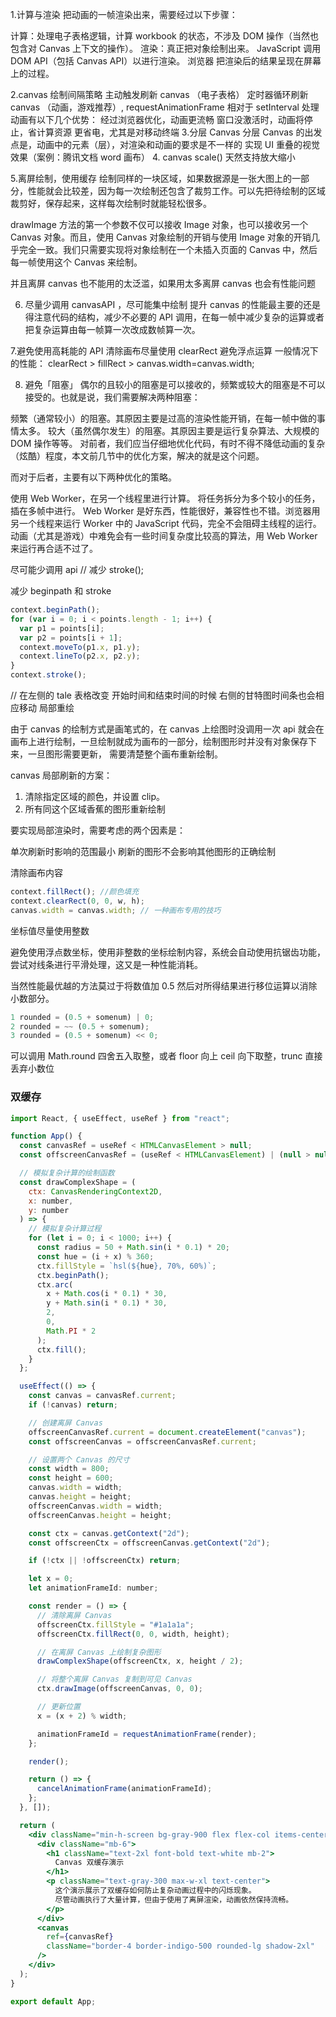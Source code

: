 1.计算与渲染
把动画的一帧渲染出来，需要经过以下步骤：

计算：处理电子表格逻辑，计算 workbook 的状态，不涉及 DOM 操作（当然也包含对 Canvas 上下文的操作）。
渲染：真正把对象绘制出来。
JavaScript 调用 DOM API（包括 Canvas API）以进行渲染。
浏览器 把渲染后的结果呈现在屏幕上的过程。

2.canvas 绘制间隔策略
主动触发刷新 canvas （电子表格）
定时器循环刷新 canvas （动画，游戏推荐）, requestAnimationFrame 相对于 setInterval 处理动画有以下几个优势：
经过浏览器优化，动画更流畅
窗口没激活时，动画将停止，省计算资源
更省电，尤其是对移动终端 3.分层 Canvas
分层 Canvas 的出发点是，动画中的元素（层），对渲染和动画的要求是不一样的
实现 UI 重叠的视觉效果（案例：腾讯文档 word 画布） 4. canvas scale() 天然支持放大缩小

5.离屏绘制，使用缓存
绘制同样的一块区域，如果数据源是一张大图上的一部分，性能就会比较差，因为每一次绘制还包含了裁剪工作。可以先把待绘制的区域裁剪好，保存起来，这样每次绘制时就能轻松很多。

drawImage 方法的第一个参数不仅可以接收 Image 对象，也可以接收另一个 Canvas 对象。而且，使用 Canvas 对象绘制的开销与使用 Image 对象的开销几乎完全一致。我们只需要实现将对象绘制在一个未插入页面的 Canvas 中，然后每一帧使用这个 Canvas 来绘制。

并且离屏 canvas 也不能用的太泛滥，如果用太多离屏 canvas 也会有性能问题

6. 尽量少调用 canvasAPI ，尽可能集中绘制
   提升 canvas 的性能最主要的还是得注意代码的结构，减少不必要的 API 调用，在每一帧中减少复杂的运算或者把复杂运算由每一帧算一次改成数帧算一次。

7.避免使用高耗能的 API
清除画布尽量使用 clearRect
避免浮点运算
一般情况下的性能： clearRect > fillRect > canvas.width=canvas.width;

8. 避免「阻塞」
   偶尔的且较小的阻塞是可以接收的，频繁或较大的阻塞是不可以接受的。也就是说，我们需要解决两种阻塞：

频繁（通常较小）的阻塞。其原因主要是过高的渲染性能开销，在每一帧中做的事情太多。
较大（虽然偶尔发生）的阻塞。其原因主要是运行复杂算法、大规模的 DOM 操作等等。
对前者，我们应当仔细地优化代码，有时不得不降低动画的复杂（炫酷）程度，本文前几节中的优化方案，解决的就是这个问题。

而对于后者，主要有以下两种优化的策略。

使用 Web Worker，在另一个线程里进行计算。
将任务拆分为多个较小的任务，插在多帧中进行。
Web Worker 是好东西，性能很好，兼容性也不错。浏览器用另一个线程来运行 Worker 中的 JavaScript 代码，完全不会阻碍主线程的运行。动画（尤其是游戏）中难免会有一些时间复杂度比较高的算法，用 Web Worker 来运行再合适不过了。

尽可能少调用 api
// 减少 stroke();

减少 beginpath 和 stroke

```javascript
context.beginPath();
for (var i = 0; i < points.length - 1; i++) {
  var p1 = points[i];
  var p2 = points[i + 1];
  context.moveTo(p1.x, p1.y);
  context.lineTo(p2.x, p2.y);
}
context.stroke();
```

// 在左侧的 tale 表格改变 开始时间和结束时间的时候 右侧的甘特图时间条也会相应移动
局部重绘

由于 canvas 的绘制方式是画笔式的，在 canvas 上绘图时没调用一次 api 就会在画布上进行绘制，一旦绘制就成为画布的一部分，绘制图形时并没有对象保存下来，一旦图形需要更新， 需要清楚整个画布重新绘制。

canvas 局部刷新的方案：

1. 清除指定区域的颜色，并设置 clip。
1. 所有同这个区域香蕉的图形重新绘制

要实现局部渲染时，需要考虑的两个因素是：

单次刷新时影响的范围最小
刷新的图形不会影响其他图形的正确绘制

清除画布内容

```javascript
context.fillRect(); //颜色填充
context.clearRect(0, 0, w, h);
canvas.width = canvas.width; // 一种画布专用的技巧
```

坐标值尽量使用整数

避免使用浮点数坐标，使用非整数的坐标绘制内容，系统会自动使用抗锯齿功能，尝试对线条进行平滑处理，这又是一种性能消耗。

当然性能最优越的方法莫过于将数值加 0.5 然后对所得结果进行移位运算以消除小数部分。

```javascript
1 rounded = (0.5 + somenum) | 0;
2 rounded = ~~ (0.5 + somenum);
3 rounded = (0.5 + somenum) << 0;
```

可以调用 Math.round 四舍五入取整，或者 floor 向上 ceil 向下取整，trunc 直接丢弃小数位

### 双缓存

```jsx
import React, { useEffect, useRef } from "react";

function App() {
  const canvasRef = useRef < HTMLCanvasElement > null;
  const offscreenCanvasRef = (useRef < HTMLCanvasElement) | (null > null);

  // 模拟复杂计算的绘制函数
  const drawComplexShape = (
    ctx: CanvasRenderingContext2D,
    x: number,
    y: number
  ) => {
    // 模拟复杂计算过程
    for (let i = 0; i < 1000; i++) {
      const radius = 50 + Math.sin(i * 0.1) * 20;
      const hue = (i + x) % 360;
      ctx.fillStyle = `hsl(${hue}, 70%, 60%)`;
      ctx.beginPath();
      ctx.arc(
        x + Math.cos(i * 0.1) * 30,
        y + Math.sin(i * 0.1) * 30,
        2,
        0,
        Math.PI * 2
      );
      ctx.fill();
    }
  };

  useEffect(() => {
    const canvas = canvasRef.current;
    if (!canvas) return;

    // 创建离屏 Canvas
    offscreenCanvasRef.current = document.createElement("canvas");
    const offscreenCanvas = offscreenCanvasRef.current;

    // 设置两个 Canvas 的尺寸
    const width = 800;
    const height = 600;
    canvas.width = width;
    canvas.height = height;
    offscreenCanvas.width = width;
    offscreenCanvas.height = height;

    const ctx = canvas.getContext("2d");
    const offscreenCtx = offscreenCanvas.getContext("2d");

    if (!ctx || !offscreenCtx) return;

    let x = 0;
    let animationFrameId: number;

    const render = () => {
      // 清除离屏 Canvas
      offscreenCtx.fillStyle = "#1a1a1a";
      offscreenCtx.fillRect(0, 0, width, height);

      // 在离屏 Canvas 上绘制复杂图形
      drawComplexShape(offscreenCtx, x, height / 2);

      // 将整个离屏 Canvas 复制到可见 Canvas
      ctx.drawImage(offscreenCanvas, 0, 0);

      // 更新位置
      x = (x + 2) % width;

      animationFrameId = requestAnimationFrame(render);
    };

    render();

    return () => {
      cancelAnimationFrame(animationFrameId);
    };
  }, []);

  return (
    <div className="min-h-screen bg-gray-900 flex flex-col items-center justify-center p-8">
      <div className="mb-6">
        <h1 className="text-2xl font-bold text-white mb-2">
          Canvas 双缓存演示
        </h1>
        <p className="text-gray-300 max-w-xl text-center">
          这个演示展示了双缓存如何防止复杂动画过程中的闪烁现象。
          尽管动画执行了大量计算，但由于使用了离屏渲染，动画依然保持流畅。
        </p>
      </div>
      <canvas
        ref={canvasRef}
        className="border-4 border-indigo-500 rounded-lg shadow-2xl"
      />
    </div>
  );
}

export default App;
```
